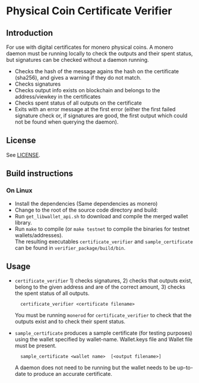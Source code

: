 # Physical Coin Certificate Verifier


## Introduction

For use with digital certificates for monero physical coins.  A monero daemon must be running locally to check the outputs
and their spent status, but signatures can be checked without a daemon running.

* Checks the hash of the message agains the hash on the certificate (sha256), and gives a warning if they do not match.
* Checks signatures
* Checks output info exists on blockchain and belongs to the address/viewkey in the certificates
* Checks spent status of all outputs on the certificate
* Exits with an error message at the first error (either the first failed signature check or, if signatures are good, the first output which
  could not be found when querying the daemon).

## License

See [LICENSE](LICENSE).


## Build instructions

### On Linux

* Install the dependencies (Same dependencies as monero)
* Change to the root of the source code directory and build:
* Run `get_libwallet_api.sh` to download and compile the merged wallet library.  
* Run `make` to compile (or `make testnet` to compile the binaries for testnet wallets/addresses).  
  The resulting executables `certificate_verifier` and `sample_certificate` can be found in `verifier_package/build/bin`.



## Usage

* `certificate_verifier` 1) checks signatures, 2) checks that outputs exist, belong to the given address and are of the correct amount, 3) checks the spent status of all outputs.

        certificate_verifier <certificate filename>

    You must be running `monerod` for `certificate_verifier` to check that the outputs exist and to check their spent status.

* `sample_certificate` produces a sample certificate (for testing purposes) using the wallet specified by wallet-name.  Wallet.keys file and Wallet file must be present.

        sample_certificate <wallet name>  [<output filename>]

    A daemon does not need to be running but the wallet needs to be up-to-date to produce an accurate certificate.
